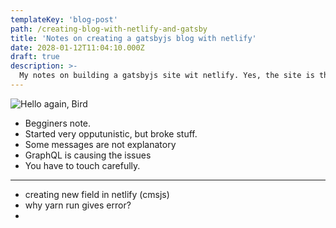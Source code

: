 ```yaml
---
templateKey: 'blog-post'
path: /creating-blog-with-netlify-and-gatsby
title: 'Notes on creating a gatsbyjs blog with netlify'
date: 2028-01-12T11:04:10.000Z
draft: true
description: >-
  My notes on building a gatsbyjs site wit netlify. Yes, the site is this one :)
---
```


![Hello again, Bird](/img/well-hello-bird.jpg)

- Begginers note.
- Started very opputunistic, but broke stuff.
- Some messages are not explanatory
- GraphQL is causing the issues
- You have to touch carefully.

***
- creating new field in netlify (cmsjs)
- why yarn run gives error?
-